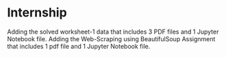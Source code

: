 # Internship 
Adding the solved worksheet-1 data that includes 3 PDF files and 1 Jupyter Notebook file.
Adding the Web-Scraping using BeautifulSoup Assignment that includes 1 pdf file and 1 Jupyter Notebook file.
